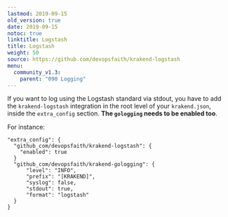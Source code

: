 ```yaml
---
lastmod: 2019-09-15
old_version: true
date: 2019-09-15
notoc: true
linktitle: Logstash
title: Logstash
weight: 50
source: https://github.com/devopsfaith/krakend-logstash
menu:
  community_v1.3:
    parent: "090 Logging"
---
```

If you want to log using the Logstash standard via stdout, you have to add the `krakend-logstash` integration in the
root level of your `krakend.json`, inside the `extra_config` section. **The `gologging` needs to be enabled too**.

For instance:

    "extra_config": {
      "github_com/devopsfaith/krakend-logstash": {
        "enabled": true
      }
      "github_com/devopsfaith/krakend-gologging": {
          "level": "INFO",
          "prefix": "[KRAKEND]",
          "syslog": false,
          "stdout": true,
          "format": "logstash"
      }
    }
